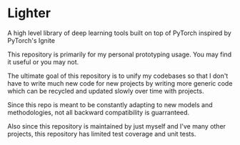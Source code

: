 # Lighter

A high level library of deep learning tools built on top of PyTorch inspired by PyTorch's Ignite  

This repository is primarily for my personal prototyping usage. You may find it useful or you may not.  

The ultimate goal of this repository is to unify my codebases so that I don't have to write much new code for new projects by writing more generic code which can be recycled and updated slowly over time with projects.  

Since this repo is meant to be constantly adapting to new models and methodologies, not all backward compatibility is guarranteed.  

Also since this repository is maintained by just myself and I've many other projects, this repository has limited test coverage and unit tests.
